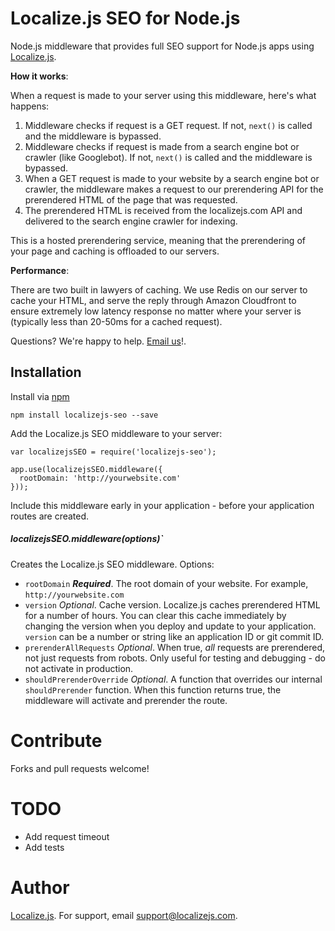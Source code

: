 Localize.js SEO for Node.js
===============

Node.js middleware that provides full SEO support for Node.js apps using [Localize.js](https://localizejs.com).

**How it works**: 

When a request is made to your server using this middleware, here's what happens:

1. Middleware checks if request is a GET request. If not, `next()` is called and the middleware is bypassed.
2. Middleware checks if request is made from a search engine bot or crawler (like Googlebot). If not, `next()` is called and the middleware is bypassed.
3. When a GET request is made to your website by a search engine bot or crawler, the middleware makes a request to our prerendering API for the prerendered HTML of the page that was requested. 
4. The prerendered HTML is received from the localizejs.com API and delivered to the search engine crawler for indexing.

This is a hosted prerendering service, meaning that the prerendering of your page and caching is offloaded to our servers.

**Performance**:

There are two built in lawyers of caching. We use Redis on our server to cache your HTML, and serve the reply through Amazon Cloudfront to ensure extremely low latency response no matter where your server is (typically less than 20-50ms for a cached request).

Questions? We're happy to help. [Email us](https://localizejs.com/?modal=misc/support)!.

Installation
----------

Install via [npm](https://www.npmjs.org/package/localizejs-seo)

    npm install localizejs-seo --save
    

Add the Localize.js SEO middleware to your server:

    var localizejsSEO = require('localizejs-seo');
    
    app.use(localizejsSEO.middleware({
      rootDomain: 'http://yourwebsite.com'
    }));

Include this middleware early in your application - before your application routes are created.


##### localizejsSEO.middleware(options)`

Creates the Localize.js SEO middleware. Options:
 
* `rootDomain` ***Required***. The root domain of your website. For example, `http://yourwebsite.com`
* `version` *Optional*. Cache version. Localize.js caches prerendered HTML for a number of hours. You can clear this cache immediately by changing the version when you deploy and update to your application. `version` can be a number or string like an application ID or git commit ID.  
* `prerenderAllRequests` *Optional*. When true, *all* requests are prerendered, not just requests from robots. Only useful for testing and debugging - do not activate in production.
* `shouldPrerenderOverride` *Optional*. A function that overrides our internal `shouldPrerender` function. When this function returns true, the middleware will activate and prerender the route.

# Contribute

Forks and pull requests welcome!

# TODO
* Add request timeout
* Add tests

# Author

[Localize.js](https://localizejs.com). For support, email [support@localizejs.com](mailto:support@localizejs.com).
